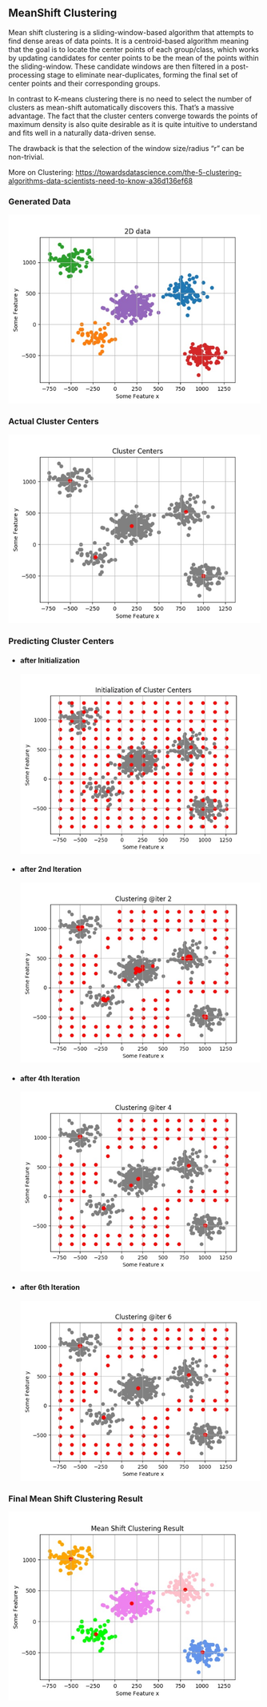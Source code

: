## MeanShift Clustering

Mean shift clustering is a sliding-window-based algorithm that attempts to find dense areas of data points. It is a centroid-based algorithm meaning that the goal is to locate the center points of each group/class, which works by updating candidates for center points to be the mean of the points within the sliding-window. These candidate windows are then filtered in a post-processing stage to eliminate near-duplicates, forming the final set of center points and their corresponding groups.

In contrast to K-means clustering there is no need to select the number of clusters as mean-shift automatically discovers this. That’s a massive advantage. The fact that the cluster centers converge towards the points of maximum density is also quite desirable as it is quite intuitive to understand and fits well in a naturally data-driven sense. 

The drawback is that the selection of the window size/radius “r” can be non-trivial.

More on Clustering: https://towardsdatascience.com/the-5-clustering-algorithms-data-scientists-need-to-know-a36d136ef68

### Generated Data
![](results/0*generated_data.jpg)

### Actual Cluster Centers
![](results/2*cluster_centers.jpg)

### Predicting Cluster Centers

* #### after Initialization
  ![](results/1*progress_0000_initialization_of_cluster_centers.jpg)

* #### after 2nd Iteration
  ![](results/1*progress_0002_cluster_centers.jpg)

* #### after 4th Iteration
  ![](results/1*progress_0004_cluster_centers.jpg)

* #### after 6th Iteration
  ![](results/1*progress_0006_cluster_centers.jpg)

### Final Mean Shift Clustering Result
![](results/3*meanShift_result.jpg)
